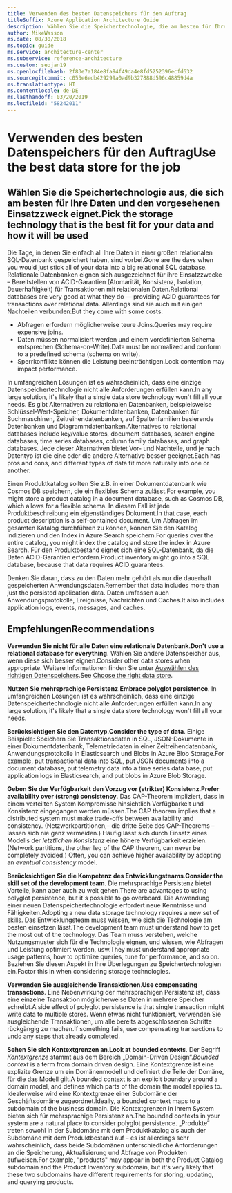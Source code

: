 ```yaml
---
title: Verwenden des besten Datenspeichers für den Auftrag
titleSuffix: Azure Application Architecture Guide
description: Wählen Sie die Speichertechnologie, die am besten für Ihre Daten und den vorgesehenen Einsatzzweck geeignet ist.
author: MikeWasson
ms.date: 08/30/2018
ms.topic: guide
ms.service: architecture-center
ms.subservice: reference-architecture
ms.custom: seojan19
ms.openlocfilehash: 2f83e7a184e8fa94f49da4e8fd5252396ecfd632
ms.sourcegitcommit: c053e6edb429299a0ad9b327888d596c48859d4a
ms.translationtype: HT
ms.contentlocale: de-DE
ms.lasthandoff: 03/20/2019
ms.locfileid: "58242011"
---
```

# <a name="use-the-best-data-store-for-the-job"></a><span data-ttu-id="b50c9-103">Verwenden des besten Datenspeichers für den Auftrag</span><span class="sxs-lookup"><span data-stu-id="b50c9-103">Use the best data store for the job</span></span>

## <a name="pick-the-storage-technology-that-is-the-best-fit-for-your-data-and-how-it-will-be-used"></a><span data-ttu-id="b50c9-104">Wählen Sie die Speichertechnologie aus, die sich am besten für Ihre Daten und den vorgesehenen Einsatzzweck eignet.</span><span class="sxs-lookup"><span data-stu-id="b50c9-104">Pick the storage technology that is the best fit for your data and how it will be used</span></span>

<span data-ttu-id="b50c9-105">Die Tage, in denen Sie einfach all Ihre Daten in einer großen relationalen SQL-Datenbank gespeichert haben, sind vorbei.</span><span class="sxs-lookup"><span data-stu-id="b50c9-105">Gone are the days when you would just stick all of your data into a big relational SQL database.</span></span> <span data-ttu-id="b50c9-106">Relationale Datenbanken eignen sich ausgezeichnet für ihre Einsatzzwecke – Bereitstellen von ACID-Garantien (Atomarität, Konsistenz, Isolation, Dauerhaftigkeit) für Transaktionen mit relationalen Daten.</span><span class="sxs-lookup"><span data-stu-id="b50c9-106">Relational databases are very good at what they do &mdash; providing ACID guarantees for transactions over relational data.</span></span> <span data-ttu-id="b50c9-107">Allerdings sind sie auch mit einigen Nachteilen verbunden:</span><span class="sxs-lookup"><span data-stu-id="b50c9-107">But they come with some costs:</span></span>

- <span data-ttu-id="b50c9-108">Abfragen erfordern möglicherweise teure Joins.</span><span class="sxs-lookup"><span data-stu-id="b50c9-108">Queries may require expensive joins.</span></span>
- <span data-ttu-id="b50c9-109">Daten müssen normalisiert werden und einem vordefinierten Schema entsprechen (Schema-on-Write).</span><span class="sxs-lookup"><span data-stu-id="b50c9-109">Data must be normalized and conform to a predefined schema (schema on write).</span></span>
- <span data-ttu-id="b50c9-110">Sperrkonflikte können die Leistung beeinträchtigen.</span><span class="sxs-lookup"><span data-stu-id="b50c9-110">Lock contention may impact performance.</span></span>

<span data-ttu-id="b50c9-111">In umfangreichen Lösungen ist es wahrscheinlich, dass eine einzige Datenspeichertechnologie nicht alle Anforderungen erfüllen kann.</span><span class="sxs-lookup"><span data-stu-id="b50c9-111">In any large solution, it's likely that a single data store technology won't fill all your needs.</span></span> <span data-ttu-id="b50c9-112">Es gibt Alternativen zu relationalen Datenbanken, beispielsweise Schlüssel-Wert-Speicher, Dokumentdatenbanken, Datenbanken für Suchmaschinen, Zeitreihendatenbanken, auf Spaltenfamilien basierende Datenbanken und Diagrammdatenbanken.</span><span class="sxs-lookup"><span data-stu-id="b50c9-112">Alternatives to relational databases include key/value stores, document databases, search engine databases, time series databases, column family databases, and graph databases.</span></span> <span data-ttu-id="b50c9-113">Jede dieser Alternativen bietet Vor- und Nachteile, und je nach Datentyp ist die eine oder die andere Alternative besser geeignet.</span><span class="sxs-lookup"><span data-stu-id="b50c9-113">Each has pros and cons, and different types of data fit more naturally into one or another.</span></span>

<span data-ttu-id="b50c9-114">Einen Produktkatalog sollten Sie z.B. in einer Dokumentdatenbank wie Cosmos DB speichern, die ein flexibles Schema zulässt.</span><span class="sxs-lookup"><span data-stu-id="b50c9-114">For example, you might store a product catalog in a document database, such as Cosmos DB, which allows for a flexible schema.</span></span> <span data-ttu-id="b50c9-115">In diesem Fall ist jede Produktbeschreibung ein eigenständiges Dokument.</span><span class="sxs-lookup"><span data-stu-id="b50c9-115">In that case, each product description is a self-contained document.</span></span> <span data-ttu-id="b50c9-116">Um Abfragen im gesamten Katalog durchführen zu können, können Sie den Katalog indizieren und den Index in Azure Search speichern.</span><span class="sxs-lookup"><span data-stu-id="b50c9-116">For queries over the entire catalog, you might index the catalog and store the index in Azure Search.</span></span> <span data-ttu-id="b50c9-117">Für den Produktbestand eignet sich eine SQL-Datenbank, da die Daten ACID-Garantien erfordern.</span><span class="sxs-lookup"><span data-stu-id="b50c9-117">Product inventory might go into a SQL database, because that data requires ACID guarantees.</span></span>

<span data-ttu-id="b50c9-118">Denken Sie daran, dass zu den Daten mehr gehört als nur die dauerhaft gespeicherten Anwendungsdaten.</span><span class="sxs-lookup"><span data-stu-id="b50c9-118">Remember that data includes more than just the persisted application data.</span></span> <span data-ttu-id="b50c9-119">Daten umfassen auch Anwendungsprotokolle, Ereignisse, Nachrichten und Caches.</span><span class="sxs-lookup"><span data-stu-id="b50c9-119">It also includes application logs, events, messages, and caches.</span></span>

## <a name="recommendations"></a><span data-ttu-id="b50c9-120">Empfehlungen</span><span class="sxs-lookup"><span data-stu-id="b50c9-120">Recommendations</span></span>

<span data-ttu-id="b50c9-121">**Verwenden Sie nicht für alle Daten eine relationale Datenbank**.</span><span class="sxs-lookup"><span data-stu-id="b50c9-121">**Don't use a relational database for everything**.</span></span> <span data-ttu-id="b50c9-122">Wählen Sie andere Datenspeicher aus, wenn diese sich besser eignen.</span><span class="sxs-lookup"><span data-stu-id="b50c9-122">Consider other data stores when appropriate.</span></span> <span data-ttu-id="b50c9-123">Weitere Informationen finden Sie unter [Auswählen des richtigen Datenspeichers][data-store-overview].</span><span class="sxs-lookup"><span data-stu-id="b50c9-123">See [Choose the right data store][data-store-overview].</span></span>

<span data-ttu-id="b50c9-124">**Nutzen Sie mehrsprachige Persistenz**.</span><span class="sxs-lookup"><span data-stu-id="b50c9-124">**Embrace polyglot persistence**.</span></span> <span data-ttu-id="b50c9-125">In umfangreichen Lösungen ist es wahrscheinlich, dass eine einzige Datenspeichertechnologie nicht alle Anforderungen erfüllen kann.</span><span class="sxs-lookup"><span data-stu-id="b50c9-125">In any large solution, it's likely that a single data store technology won't fill all your needs.</span></span>

<span data-ttu-id="b50c9-126">**Berücksichtigen Sie den Datentyp**.</span><span class="sxs-lookup"><span data-stu-id="b50c9-126">**Consider the type of data**.</span></span> <span data-ttu-id="b50c9-127">Einige Beispiele: Speichern Sie Transaktionsdaten in SQL, JSON-Dokumente in einer Dokumentdatenbank, Telemetriedaten in einer Zeitreihendatenbank, Anwendungsprotokolle in Elasticsearch und Blobs in Azure Blob Storage.</span><span class="sxs-lookup"><span data-stu-id="b50c9-127">For example, put transactional data into SQL, put JSON documents into a document database, put telemetry data into a time series data base, put application logs in Elasticsearch, and put blobs in Azure Blob Storage.</span></span>

<span data-ttu-id="b50c9-128">**Geben Sie der Verfügbarkeit den Vorzug vor (strikter) Konsistenz**.</span><span class="sxs-lookup"><span data-stu-id="b50c9-128">**Prefer availability over (strong) consistency**.</span></span> <span data-ttu-id="b50c9-129">Das CAP-Theorem impliziert, dass in einem verteilten System Kompromisse hinsichtlich Verfügbarkeit und Konsistenz eingegangen werden müssen.</span><span class="sxs-lookup"><span data-stu-id="b50c9-129">The CAP theorem implies that a distributed system must make trade-offs between availability and consistency.</span></span> <span data-ttu-id="b50c9-130">(Netzwerkpartitionen,– die dritte Seite des CAP-Theorems – lassen sich nie ganz vermeiden.) Häufig lässt sich durch Einsatz eines Modells der *letztlichen Konsistenz* eine höhere Verfügbarkeit erzielen.</span><span class="sxs-lookup"><span data-stu-id="b50c9-130">(Network partitions, the other leg of the CAP theorem, can never be completely avoided.) Often, you can achieve higher availability by adopting an *eventual consistency* model.</span></span>

<span data-ttu-id="b50c9-131">**Berücksichtigen Sie die Kompetenz des Entwicklungsteams**.</span><span class="sxs-lookup"><span data-stu-id="b50c9-131">**Consider the skill set of the development team**.</span></span> <span data-ttu-id="b50c9-132">Die mehrsprachige Persistenz bietet Vorteile, kann aber auch zu weit gehen.</span><span class="sxs-lookup"><span data-stu-id="b50c9-132">There are advantages to using polyglot persistence, but it's possible to go overboard.</span></span> <span data-ttu-id="b50c9-133">Die Anwendung einer neuen Datenspeichertechnologie erfordert neue Kenntnisse und Fähigkeiten.</span><span class="sxs-lookup"><span data-stu-id="b50c9-133">Adopting a new data storage technology requires a new set of skills.</span></span> <span data-ttu-id="b50c9-134">Das Entwicklungsteam muss wissen, wie sich die Technologie am besten einsetzen lässt.</span><span class="sxs-lookup"><span data-stu-id="b50c9-134">The development team must understand how to get the most out of the technology.</span></span> <span data-ttu-id="b50c9-135">Das Team muss verstehen, welche Nutzungsmuster sich für die Technologie eignen, und wissen, wie Abfragen und Leistung optimiert werden, usw.</span><span class="sxs-lookup"><span data-stu-id="b50c9-135">They must understand appropriate usage patterns, how to optimize queries, tune for performance, and so on.</span></span> <span data-ttu-id="b50c9-136">Beziehen Sie diesen Aspekt in Ihre Überlegungen zu Speichertechnologien ein.</span><span class="sxs-lookup"><span data-stu-id="b50c9-136">Factor this in when considering storage technologies.</span></span>

<span data-ttu-id="b50c9-137">**Verwenden Sie ausgleichende Transaktionen**.</span><span class="sxs-lookup"><span data-stu-id="b50c9-137">**Use compensating transactions**.</span></span> <span data-ttu-id="b50c9-138">Eine Nebenwirkung der mehrsprachigen Persistenz ist, dass eine einzelne Transaktion möglicherweise Daten in mehrere Speicher schreibt.</span><span class="sxs-lookup"><span data-stu-id="b50c9-138">A side effect of polyglot persistence is that single transaction might write data to multiple stores.</span></span> <span data-ttu-id="b50c9-139">Wenn etwas nicht funktioniert, verwenden Sie ausgleichende Transaktionen, um alle bereits abgeschlossenen Schritte rückgängig zu machen.</span><span class="sxs-lookup"><span data-stu-id="b50c9-139">If something fails, use compensating transactions to undo any steps that already completed.</span></span>

<span data-ttu-id="b50c9-140">**Sehen Sie sich Kontextgrenzen an**.</span><span class="sxs-lookup"><span data-stu-id="b50c9-140">**Look at bounded contexts**.</span></span> <span data-ttu-id="b50c9-141">Der Begriff *Kontextgrenze* stammt aus dem Bereich „Domain-Driven Design“.</span><span class="sxs-lookup"><span data-stu-id="b50c9-141">*Bounded context* is a term from domain driven design.</span></span> <span data-ttu-id="b50c9-142">Eine Kontextgrenze ist eine explizite Grenze um ein Domänenmodell und definiert die Teile der Domäne, für die das Modell gilt.</span><span class="sxs-lookup"><span data-stu-id="b50c9-142">A bounded context is an explicit boundary around a domain model, and defines which parts of the domain the model applies to.</span></span> <span data-ttu-id="b50c9-143">Idealerweise wird eine Kontextgrenze einer Subdomäne der Geschäftsdomäne zugeordnet.</span><span class="sxs-lookup"><span data-stu-id="b50c9-143">Ideally, a bounded context maps to a subdomain of the business domain.</span></span> <span data-ttu-id="b50c9-144">Die Kontextgrenzen in Ihrem System bieten sich für mehrsprachige Persistenz an.</span><span class="sxs-lookup"><span data-stu-id="b50c9-144">The bounded contexts in your system are a natural place to consider polyglot persistence.</span></span> <span data-ttu-id="b50c9-145">„Produkte“ treten sowohl in der Subdomäne mit dem Produktkatalog als auch der Subdomäne mit dem Produktbestand auf – es ist allerdings sehr wahrscheinlich, dass beide Subdomänen unterschiedliche Anforderungen an die Speicherung, Aktualisierung und Abfrage von Produkten aufweisen.</span><span class="sxs-lookup"><span data-stu-id="b50c9-145">For example, "products" may appear in both the Product Catalog subdomain and the Product Inventory subdomain, but it's very likely that these two subdomains have different requirements for storing, updating, and querying products.</span></span>

[data-store-overview]: ../technology-choices/data-store-overview.md
